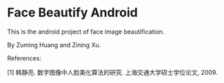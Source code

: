 # Face Beautify Android

This is the android project of face image beautification.

By Zuming Huang and Zining Xu.

References:

[1] 韩静亮. 数字图像中人脸美化算法的研究. 上海交通大学硕士学位论文, 2009.


